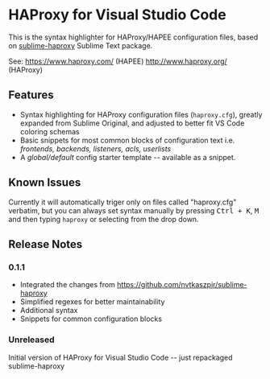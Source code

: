 # HAProxy for Visual Studio Code

This is the syntax highlighter for HAProxy/HAPEE configuration files, based on [sublime-haproxy](https://github.com/ramonfritsch/sublime-haproxy) Sublime Text package.

See:
https://www.haproxy.com/ (HAPEE)
http://www.haproxy.org/ (HAProxy)


## Features

- Syntax highlighting for HAProxy configuration files (`haproxy.cfg`), greatly expanded from Sublime Original, and adjusted to better fit VS Code coloring schemas
- Basic snippets for most common blocks of configuration text i.e. *frontends, backends, listeners, acls, userlists*
- A *global/default* config starter template -- available as a snippet.

## Known Issues

Currently it will automatically triger only on files called "haproxy.cfg" verbatim, but you can always set syntax manually by pressing <kbd>Ctrl + K</kbd>, <kbd>M</kbd> and then typing `haproxy` or selecting from the drop down.

## Release Notes

### 0.1.1

* Integrated the changes from https://github.com/nvtkaszpir/sublime-haproxy
* Simplified regexes for better maintainability
* Additional syntax
* Snippets for common configuration blocks

### Unreleased

Initial version of HAProxy for Visual Studio Code -- just repackaged sublime-haproxy
